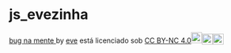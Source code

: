 # js_evezinha

<p xmlns:cc="http://creativecommons.org/ns#" xmlns:dct="http://purl.org/dc/terms/"><a property="dct:title" rel="cc:attributionURL" href="https://eveeve2008.github.io/js_evezinha/">bug na mente </a> by <a rel="cc:attributionURL dct:creator" property="cc:attributionName" href="https://eveeve2008.github.io/js_evezinha/">eve</a> está licenciado sob <a href="https://creativecommons.org/licenses/by-nc/4.0/?ref=chooser-v1" target="_blank" rel="licença noopener noreferrer" style="display:inline-block;" >CC BY-NC 4.0<img style="height:22px!important; margem esquerda: 3px; alinhamento vertical: texto inferior;" src="https://mirrors.creativecommons.org/presskit/icons/cc.svg?ref=chooser-v1" alt=""><img style="height:22px!important; margem esquerda: 3px; vertical-align:text-bottom;" src="https://mirrors.creativecommons.org/presskit/icons/by.svg?ref=chooser-v1" alt=""><img style="height:22px!important; margem esquerda: 3px; vertical-align:text-bottom;" src="https://mirrors.creativecommons.org/presskit/icons/nc.svg?ref=chooser-v1" alt=""></a></p>
